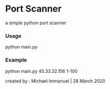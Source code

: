 # Port Scanner
a simple python port scanner

<h3> Usage </h3>
python main.py <host-ip> <host-port>
  
  
<h3> Example </h3>
python main.py 45.33.32.156 1-100


created by : 
Michael Immanuel | 28 March 2020
